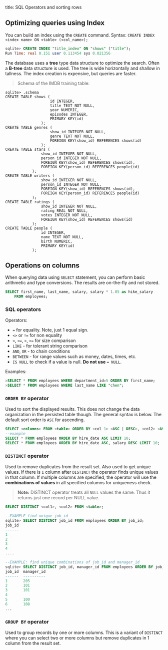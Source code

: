 title: SQL Operators and sorting rows

## Optimizing queries using Index
You can build an index using the `CREATE` command. Syntax: `CREATE INDEX <index name> ON <table> (<col_name>);`

```sql
sqlite> CREATE INDEX "title_index" ON "shows" ("title");
Run Time: real 0.151 user 0.113454 sys 0.021356
```
The database uses a **tree** type data structure to optimize the search. Often a **B-tree** data structure is used. The tree is wide horizontally and shallow in tallness. The index creation is expensive, but queries are faster.

> Schema of the IMDB training table:
```
sqlite> .schema
CREATE TABLE shows (
                    id INTEGER,
                    title TEXT NOT NULL,
                    year NUMERIC,
                    episodes INTEGER,
                    PRIMARY KEY(id)
                );
CREATE TABLE genres (
                    show_id INTEGER NOT NULL,
                    genre TEXT NOT NULL,
                    FOREIGN KEY(show_id) REFERENCES shows(id)
                );
CREATE TABLE stars (
                show_id INTEGER NOT NULL,
                person_id INTEGER NOT NULL,
                FOREIGN KEY(show_id) REFERENCES shows(id),
                FOREIGN KEY(person_id) REFERENCES people(id)
            );
CREATE TABLE writers (
                show_id INTEGER NOT NULL,
                person_id INTEGER NOT NULL,
                FOREIGN KEY(show_id) REFERENCES shows(id),
                FOREIGN KEY(person_id) REFERENCES people(id)
            );
CREATE TABLE ratings (
                show_id INTEGER NOT NULL,
                rating REAL NOT NULL,
                votes INTEGER NOT NULL,
                FOREIGN KEY(show_id) REFERENCES shows(id)
            );
CREATE TABLE people (
                id INTEGER,
                name TEXT NOT NULL,
                birth NUMERIC,
                PRIMARY KEY(id)
            );
```

## Operations on columns
When querying data using `SELECT` statement, you can perform basic arithmetic and type conversions. The results are on-the-fly and not stored.

```sql
SELECT first_name, last_name, salary, salary * 1.05 as hike_salary
    FROM employees;
```

### SQL operators
Operators:

 - `=` for equality. Note, just 1 equal sign.
 - `<>` or `!=` for non equality
 - `<`, `<=`, `>`, `>=` for size comparison
 - `LIKE` - for tolerant string comparison
 - `AND`, `OR` - to chain conditions
 - `BETWEEN` - for range values such as money, dates, times, etc.
 - `IS NULL` to check if a value is null. **Do not use** `= NULL`.

Examples:
```sql
>SELECT * FROM employees WHERE department_id=5 ORDER BY first_name;
>SELECT * FROM employees WHERE last_name LIKE "chen";

```
### `ORDER BY` operator
Used to sort the displayed results. This does not change the data organization in the persisted table though. The general syntax is below. The default sort order is `ASC` for ascending.

```sql
SELECT <columns> FROM <table> ORDER BY <col 1> <ASC | DESC>, <col2> <ASC | DESC>;
--example
SELECT * FROM employees ORDER BY hire_date ASC LIMIT 10;
SELECT * FROM employees ORDER BY hire_date ASC, salary DESC LIMIT 10;
```

### `DISTINCT` operator
Used to remove duplicates from the result set. Also used to get unique values. If there is `1` column after `DISTINCT` the operator finds unique values in that column. If multiple columns are specified, the operator will use the **combinations of values** in all specified columns for uniqueness check.

> **Note:** DISTINCT operator treats all `NULL` values the same. Thus it returns just one record per NULL value.

```sql
SELECT DISTINCT <col1>, <col2> FROM <table>;

--EXAMPLE find unique job_id
sqlite> SELECT DISTINCT job_id FROM employees ORDER BY job_id;
job_id
------
1     
2     
3     
4     
....

--EXAMPLE: find unique combinations of job_id and manager_id
sqlite> SELECT DISTINCT job_id, manager_id FROM employees ORDER BY job_id;
job_id  manager_id
------  ----------
1       205       
2       101       
3       101       
4                 
5       100       
6       108   
...
```

### `GROUP BY` operator
Used to group records by one or more columns. This is a variant of `DISTINCT` where you can select two or more columns but remove duplicates in 1 column from the result set.